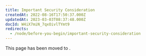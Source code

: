 ```yaml
---
title: Important Security Consideration
createdAt: 2022-08-16T17:50:37.000Z
updatedAt: 2023-03-03T08:37:48.000Z
docId: W4iX7miN_7qxOivlTYmt9
redirects:
  - /node/before-you-begin/important-security-consideration
---
```


This page has been moved to [](docId\:hbCGTv1ZLLR2-kpSaGEXw).
